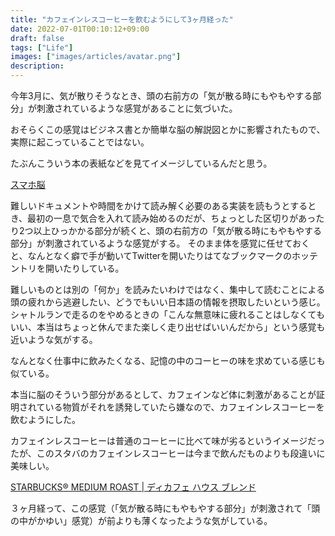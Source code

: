 ```yaml
---
title: "カフェインレスコーヒーを飲むようにして3ヶ月経った"
date: 2022-07-01T00:10:12+09:00
draft: false
tags: ["Life"]
images: ["images/articles/avatar.png"]
description: 
---
```

今年3月に、気が散りそうなとき、頭の右前方の「気が散る時にもやもやする部分」が刺激されているような感覚があることに気づいた。

おそらくこの感覚はビジネス書とか簡単な脳の解説図とかに影響されたもので、実際に起こっていることではない。

たぶんこういう本の表紙などを見てイメージしているんだと思う。

[スマホ脳](https://www.amazon.co.jp/dp/4106108828)

難しいドキュメントや時間をかけて読み解く必要のある実装を読もうとするとき、最初の一息で気合を入れて読み始めるのだが、ちょっとした区切りがあったり2つ以上ひっかかる部分が続くと、頭の右前方の「気が散る時にもやもやする部分」が刺激されているような感覚がする。
そのまま体を感覚に任せておくと、なんとなく癖で手が動いてTwitterを開いたりはてなブックマークのホッテントリを開いたりしている。

難しいものとは別の「何か」を読みたいわけではなく、集中して読むことによる頭の疲れから逃避したい、どうでもいい日本語の情報を摂取したいという感じ。
シャトルランで走るのをやめるときの「こんな無意味に疲れることはしなくてもいい、本当はちょっと休んでまた楽しく走り出せばいいんだから」という感覚も近いような気がする。

なんとなく仕事中に飲みたくなる、記憶の中のコーヒーの味を求めている感じも似ている。

本当に脳のそういう部分があるとして、カフェインなど体に刺激があることが証明されている物質がそれを誘発していたら嫌なので、カフェインレスコーヒーを飲むようにした。

カフェインレスコーヒーは普通のコーヒーに比べて味が劣るというイメージだったが、このスタバのカフェインレスコーヒーは今まで飲んだものよりも段違いに美味しい。

[STARBUCKS® MEDIUM ROAST | ディカフェ ハウス ブレンド](https://product.starbucks.co.jp/beans/medium/4524785492561/)


３ヶ月経って、この感覚（「気が散る時にもやもやする部分」が刺激されて「頭の中がかゆい」感覚）が前よりも薄くなったような気がしている。

